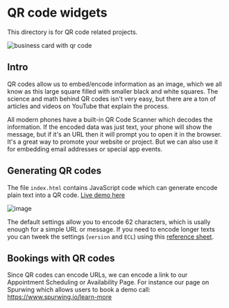 # QR code widgets
This directory is for QR code related projects.

![business card with qr code](https://user-images.githubusercontent.com/9488406/115966027-1090c800-a52c-11eb-824c-def787546d50.png)

## Intro
QR codes allow us to embed/encode information as an image, which we all know as this large square filled with smaller black and white squares. The science and math behind QR codes isn't very easy, but there are a ton of articles and videos on YouTube that explain the process.

All modern phones have a built-in QR Code Scanner which decodes the information. If the encoded data was just text, your phone will show the message, but if it's an URL then it will prompt you to open it in the browser. It's a great way to promote your website or project. But we can also use it for embedding email addresses or special app events.

## Generating QR codes
The file `index.html` contains JavaScript code which can generate encode plain text into a QR code. [Live demo here](https://spurwing.github.io/Appointment-Scheduling-Widgets/QRCode/)

![image](https://user-images.githubusercontent.com/9488406/115966685-0a501b00-a52f-11eb-8c57-db2d6ba9dc26.png)

The default settings allow you to encode 62 characters, which is usally enough for a simple URL or message.
If you need to encode longer texts you can tweek the settings (`version` and `ECL`) using this [reference sheet](https://www.qrcode.com/en/about/version.html).

## Bookings with QR codes
Since QR codes can encode URLs, we can encode a link to our Appointment Scheduling or Availability Page. For instance our page on Spurwing which allows users to book a demo call: https://www.spurwing.io/learn-more

